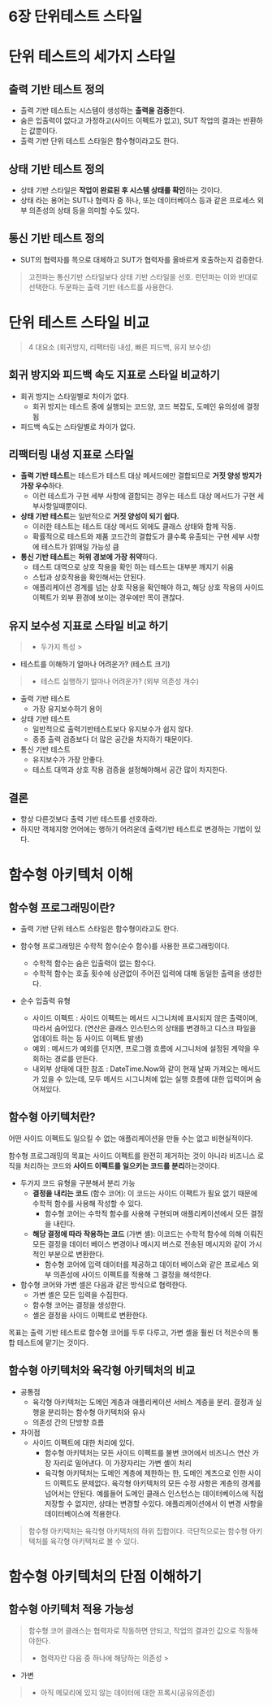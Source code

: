 # 6장 단위테스트 스타일

# 단위 테스트의 세가지 스타일

## 출력 기반 테스트 정의

- 출력 기반 테스트는 시스템이 생성하는 **출력을 검증**한다.
- 숨은 입출력이 없다고 가정하고(사이드 이펙트가 없고), SUT 작업의 결과는 반환하는 값뿐이다.
- 출력 기반 단위 테스트 스타일은 함수형이라고도 한다.

## 상태 기반 테스트 정의

- 상태 기반 스타일은 **작업이 완료된 후 시스템 상태를 확인**하는 것이다.
- 상태 라는 용어는 SUT나 협력자 중 하나, 또는 데이터베이스 등과 같은 프로세스 외부 의존성의 상태 등을 의미할 수도 있다.

## 통신 기반 테스트 정의

- SUT의 협력자를 목으로 대체하고 SUT가 협력자를 올바르게 호출하는지 검증한다.

> 고전파는 통신기반 스타일보다 상태 기반 스타일을 선호. 런던파는 이와 반대로 선택한다. 두분파는 출력 기반 테스트를 사용한다.

# 단위 테스트 스타일 비교

> 4 대요소 (회귀방지, 리팩터링 내성, 빠른 피드백, 유지 보수성)

## 회귀 방지와 피드백 속도 지표로 스타일 비교하기

- 회귀 방지는 스타일별로 차이가 없다.
    - 회귀 방지는 테스트 중에 실행되는 코드양, 코드 복잡도, 도메인 유의성에 결정됨
- 피드백 속도는 스타일별로 차이가 없다.

## 리팩터링 내성 지표로 스타일

- **출력 기반 테스트**는 테스트가 테스트 대상 메서드에만 결합되므로 **거짓 양성 방지가 가장 우수**하다.
    - 이런 테스트가 구현 세부 사항에 결합되는 경우는 테스트 대상 메서드가 구현 세부사항일때뿐이다.
- **상태 기반 테스트**는 일반적으로 **거짓 양성이 되기 쉽다.**
    - 이러한 테스트는 테스트 대상 메서드 외에도 클래스 상태와 함께 작동.
    - 확률적으로 테스트와 제품 코드간의 결합도가 클수록 유출되는 구현 세부 사항에 테스트가 얽매일 가능성 큼
- **통신 기반 테스트**는 **허위 경보에 가장 취약**하다.
    - 테스트 대역으로 상호 작용을 확인 하는 테스트는 대부분 깨지기 쉬움
    - 스텁과 상호작용을 확인해서는 안된다.
    - 애플리케이션 경계를 넘는 상호 작용을 확인해야 하고, 해당 상호 작용의 사이드 이펙트가 외부 환경에 보이는 경우에만 목이 괜찮다.

## 유지 보수성 지표로 스타일 비교 하기

> - 두가지 특성
    >
- 테스트를 이해하기 얼마나 어려운가? (테스트 크기)
>   - 테스트 실행하기 얼마나 어려운가? (외부 의존성 개수)

- 출력 기반 테스트
    - 가장 유지보수하기 용이
- 상태 기반 테스트
    - 일반적으로 출력기반테스트보다 유지보수가 쉽지 않다.
    - 종종 출력 검증보다 더 많은 공간을 차지하기 때문이다.
- 통신 기반 테스트
    - 유지보수가 가장 안좋다.
    - 테스트 대역과 상호 작용 검증을 설정해야해서 공간 많이 차지한다.

## 결론

- 항상 다른것보다 출력 기반 테스트를 선호하라.
- 하지만 객체지향 언어에는 행하기 어려운데 출력기반 테스트로 변경하는 기법이 있다.

# 함수형 아키텍처 이해

## 함수형 프로그래밍이란?

- 출력 기반 단위 테스트 스타일은 함수형이라고도 한다.
- 함수형 프로그래밍은 수학적 함수(순수 함수)를 사용한 프로그래밍이다.
    - 수학적 함수는 숨은 입출력이 없는 함수다.
    - 수학적 함수는 호출 횟수에 상관없이 주어진 입력에 대해 동일한 출력을 생성한다.

- 순수 입출력 유형
    - 사이드 이펙트 : 사이드 이펙트는 메서드 시그니처에 표시되지 않은 출력이며, 따라서 숨어있다. (연산은 클래스 인스턴스의 상태를 변경하고 디스크 파일을 업데이트 하는 등 사이드 이펙트 발생)
    - 예외 : 메서드가 예외를 던지면, 프로그램 흐름에 시그니처에 설정된 계약을 우회하는 경로를 만든다.
    - 내외부 상태에 대한 참조 : DateTime.Now와 같이 현재 날짜 가져오는 메서드가 있을 수 있는데, 모두 메서드 시그니처에 없는 실행 흐름에 대한 입력이며 숨어져있다.

## 함수형 아키텍처란?

어떤 사이드 이펙트도 일으킬 수 없는 애플리케이션을 만들 수는 없고 비현실적이다.

함수형 프로그래밍의 목표는 사이드 이펙트를 완전히 제거하는 것이 아니라 비즈니스 로직을 처리하는 코드와 **사이드 이펙트를 일으키는 코드를 분리**하는것이다.

- 두가지 코드 유형을 구분해서 분리 가능
    - **결정을 내리는 코드** (함수 코어): 이 코드는 사이드 이팩트가 필요 없기 때문에 수학적 함수를 사용해 작성할 수 있다.
        - 함수형 코어는 수학적 함수를 사용해 구현되며 애플리케이션에서 모든 결정을 내린다.
    - **해당 결정에 따라 작용하는 코드** (가변 셸): 이코드는 수학적 함수에 의해 이뤄진 모든 결정을 데이터 베이스 변경이나 메시지 버스로 전송된 메시지와 같이 가시적인 부분으로 변환한다.
        - 함수형 코어에 입력 데이터를 제공하고 데이터 베이스와 같은 프로세스 외부 의존성에 사이드 이펙트를 적용해 그 결정을 해석한다.
- 함수형 코어와 가변 셸은 다음과 같은 방식으로 협력한다.
    - 가변 셸은 모든 입력을 수집한다.
    - 함수형 코어는 결정을 생성한다.
    - 셸은 결정을 사이드 이펙트로 변환한다.

목표는 출력 기반 테스트로 함수형 코어를 두루 다루고, 가변 셸을 훨씬 더 적은수의 통합 테스트에 맡기는 것이다.

## 함수형 아키텍처와 육각형 아키텍처의 비교

- 공통점
    - 육각형 아키텍처는 도메인 계층과 애플리케이션 서비스 계층을 분리. 결정과 실행을 분리하는 함수형 아키텍처와 유사
    - 의존성 간의 단방향 흐름
- 차이점
    - 사이드 이펙트에 대한 처리에 있다.
        - 함수형 아키텍처는 모든 사이드 이펙트를 불변 코어에서 비즈니스 연산 가장 자리로 밀어낸다. 이 가장자리는 가변 셸이 처리
        - 육각형 아키텍처는 도메인 계층에 제한하는 한, 도메인 계츠으로 인한 사이드 이펙트도 문제없다. 육각형 아키텍처의 모든 수정 사항은 계층의 경계를 넘어서는 안된다. 예를들어 도메인 클래스 인스턴스는 데이터베이스에 직접 저장할 수
          없지만, 상태는 변경할 수있다. 애플리케이션에서 이 변경 사항을 데이터베이스에 적용한다.

> 함수형 아키텍처는 육각형 아키텍처의 하위 집합이다. 극단적으로는 함수형 아키텍처를 육각형 아키텍처로 볼 수 있다.

# 함수형 아키텍처의 단점 이해하기

## 함수형 아키텍처 적용 가능성

> 함수형 코어 클래스는 협력자로 작동하면 안되고, 작업의 결과인 값으로 작동해야한다.
>
> - 협력자란 다음 중 하나에 해당하는 의존성
    >
- 가변
>   - 아직 메모리에 있지 않는 데이터에 대한 프록시(공유의존성)